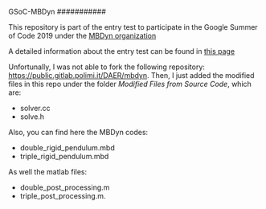 GSoC-MBDyn
###########

This repository is part of the entry test to participate in the Google Summer of Code 2019 under the [MBDyn organization](https://www.mbdyn.org/)

A detailed information about the entry test can be found in [this page](https://eriveltongualter.github.io/GSoC2019-MBDyn/)

Unfortunally, I was not able to fork the following repository: https://public.gitlab.polimi.it/DAER/mbdyn. Then, I just added the modified files in this repo under the folder *Modified Files from Source Code*, which are:

- solver.cc
- solve.h

Also, you can find here the MBDyn codes:

- double_rigid_pendulum.mbd
- triple_rigid_pendulum.mbd

As well the matlab files:

- double_post_processing.m
- triple_post_processing.m.
